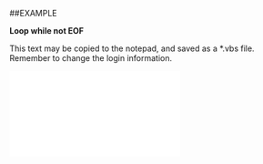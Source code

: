 

##EXAMPLE

**Loop while not EOF**

This text may be copied to the notepad, and saved as a *.vbs file. Remember to change the login information.

![](../../Examples/vbs/SOActivityList.EOF.vbs.txt)






